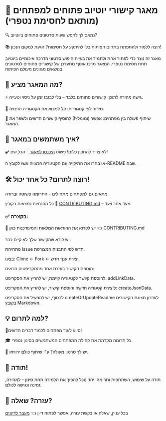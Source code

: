 # 🎯 מאגר קישורי יוטיוב פתוחים למפתחים (מותאם לחסימת נטפרי)

🔍 נמאס לך לחפש שעות סרטונים פתוחים ביוטיוב?

📚 רוצה ללמוד ולהתפתח בתחום הפיתוח בלי להיתקע על חסימות?
הגעת למקום הנכון!

מאגר זה נוצר כדי לפתור אחת ולתמיד את בעיית חיפוש סרטוני הדרכה איכותיים ביוטיוב תחת חסימת נטפרי.
המאגר מרכז אוסף מתעדכן של קישורים פתוחים לסרטונים בנושאים מגוונים מעולם הפיתוח.

## 🚀 מה המאגר מציע?
⚡ גישה מהירה לתוכן: קישורים פתוחים בלבד – בלי לבזבז זמן על ניסוי וטעייה.

📂 סידור לפי קטגוריות: קל למצוא את הקטגוריה הרצויה.

🤝 שיתוף פעולה בין מפתחים: אפשר (ומומלץ!) להוסיף קישורים חדשים ולשפר את המאגר.

## 🧭 איך משתמשים במאגר?

✔️ לא צריך להתקין כלום! פשוט [היכנסו למאגר](https://youtube-netfree.vercel.app/) - הכל שם!

או בחרו את התיקייה עם הקטגוריה הרצויה וגשו לקובץ ה-README שבה.

## 🛠️ רוצה לתרום? כל אחד יכול!
מתאים גם למפתחים מתחילים – התרומה פשוטה וברורה.

כל ההנחיות נמצאות בקובץ 📘 [CONTRIBUTING.md](<https://github.com/RutiRozenberg/youtube_and_netrfee/blob/main/CONTRIBUTING.md>) – צעד אחר צעד.


### ✅ בקצרה:

📌 יש לקרוא את ההוראות המלאות והמעודכנות כאן 👈 [CONTRIBUTING.md](<https://github.com/RutiRozenberg/youtube_and_netrfee/blob/main/CONTRIBUTING.md>)

יש לודא שהקישור שלך לא קיים כבר.

פתחיחת Issue חדש לפי התבנית המצורפת.

בצעו: Clone ← Fork ← יצירת ענף חדש.

הוספת הקישור בעזרת אחד מהסקריפטים הבאים:

להוספת קיושר לקטגוריה קיימת, יש להריץ את הסקריפט: addLinkData.

ליצירת קטגוריה חדשה והוספת קישור, יש להריץ את הסקריפט: createJsonData.

לבסוף, יש להפעיל את הסקריפט createOrUpdateReadme לעדכון תצוגת הקישורים בקובץ Markdown.


## 💡 למה לתרום?

🔗סיוע לעוד מפתחים ללמוד דברים חדשים!

🎓 כל תרומה מקדמת את קהילת המפתחים המשתמשים בסינון נטפרי.

💬 יש לך סרטון מעולה? ע"י שיתוף כולם ירוויחו.

## 🙌 תודה!

תודה על שימוש, השתתפות ותרומה.
יחד נוכל להפוך את הלמידה תחת סינון – למהירה, זמינה ונגישה לכולם.


## 🤔 עזרה? שאלה?

בכל עניין, שאלה או בקשת עזרה, אפשר לפתוח דיון 👈  [מעבר לדיונים](<https://github.com/RutiRozenberg/youtube_and_netrfee/discussions>)

